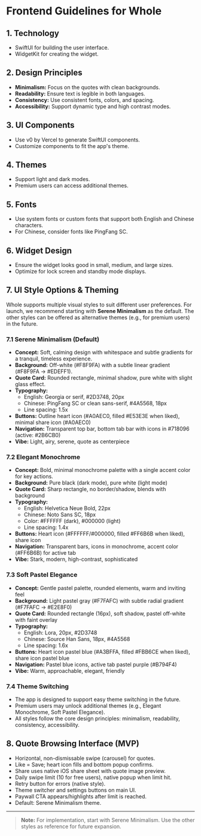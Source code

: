 # Frontend Guidelines for Whole

## 1. Technology
- SwiftUI for building the user interface.
- WidgetKit for creating the widget.

## 2. Design Principles
- **Minimalism:** Focus on the quotes with clean backgrounds.
- **Readability:** Ensure text is legible in both languages.
- **Consistency:** Use consistent fonts, colors, and spacing.
- **Accessibility:** Support dynamic type and high contrast modes.

## 3. UI Components
- Use v0 by Vercel to generate SwiftUI components.
- Customize components to fit the app's theme.

## 4. Themes
- Support light and dark modes.
- Premium users can access additional themes.

## 5. Fonts
- Use system fonts or custom fonts that support both English and Chinese characters.
- For Chinese, consider fonts like PingFang SC.

## 6. Widget Design
- Ensure the widget looks good in small, medium, and large sizes.
- Optimize for lock screen and standby mode displays.

## 7. UI Style Options & Theming

Whole supports multiple visual styles to suit different user preferences. For launch, we recommend starting with **Serene Minimalism** as the default. The other styles can be offered as alternative themes (e.g., for premium users) in the future.

### 7.1 Serene Minimalism (Default)
- **Concept:** Soft, calming design with whitespace and subtle gradients for a tranquil, timeless experience.
- **Background:** Off-white (#F8F9FA) with a subtle linear gradient (#F8F9FA → #EDEFF1).
- **Quote Card:** Rounded rectangle, minimal shadow, pure white with slight glass effect.
- **Typography:**
  - English: Georgia or serif, #2D3748, 20px
  - Chinese: PingFang SC or clean sans-serif, #4A5568, 18px
  - Line spacing: 1.5x
- **Buttons:** Outline heart icon (#A0AEC0, filled #E53E3E when liked), minimal share icon (#A0AEC0)
- **Navigation:** Transparent top bar, bottom tab bar with icons in #718096 (active: #2B6CB0)
- **Vibe:** Light, airy, serene, quote as centerpiece

### 7.2 Elegant Monochrome
- **Concept:** Bold, minimal monochrome palette with a single accent color for key actions.
- **Background:** Pure black (dark mode), pure white (light mode)
- **Quote Card:** Sharp rectangle, no border/shadow, blends with background
- **Typography:**
  - English: Helvetica Neue Bold, 22px
  - Chinese: Noto Sans SC, 18px
  - Color: #FFFFFF (dark), #000000 (light)
  - Line spacing: 1.4x
- **Buttons:** Heart icon (#FFFFFF/#000000, filled #FF6B6B when liked), share icon
- **Navigation:** Transparent bars, icons in monochrome, accent color (#FF6B6B) for active tab
- **Vibe:** Stark, modern, high-contrast, sophisticated

### 7.3 Soft Pastel Elegance
- **Concept:** Gentle pastel palette, rounded elements, warm and inviting feel
- **Background:** Light pastel gray (#F7FAFC) with subtle radial gradient (#F7FAFC → #E2E8F0)
- **Quote Card:** Rounded rectangle (16px), soft shadow, pastel off-white with faint overlay
- **Typography:**
  - English: Lora, 20px, #2D3748
  - Chinese: Source Han Sans, 18px, #4A5568
  - Line spacing: 1.6x
- **Buttons:** Heart icon pastel blue (#A3BFFA, filled #FBB6CE when liked), share icon pastel blue
- **Navigation:** Pastel blue icons, active tab pastel purple (#B794F4)
- **Vibe:** Warm, approachable, elegant, friendly

### 7.4 Theme Switching
- The app is designed to support easy theme switching in the future.
- Premium users may unlock additional themes (e.g., Elegant Monochrome, Soft Pastel Elegance).
- All styles follow the core design principles: minimalism, readability, consistency, accessibility.

## 8. Quote Browsing Interface (MVP)
- Horizontal, non-dismissable swipe (carousel) for quotes.
- Like = Save; heart icon fills and bottom popup confirms.
- Share uses native iOS share sheet with quote image preview.
- Daily swipe limit (10 for free users), native popup when limit hit.
- Retry button for errors (native style).
- Theme switcher and settings buttons on main UI.
- Paywall CTA appears/highlights after limit is reached.
- Default: Serene Minimalism theme.

---

> **Note:** For implementation, start with Serene Minimalism. Use the other styles as reference for future expansion.